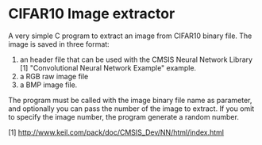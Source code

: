 # CIFAR10 Image extractor

A very simple C program to extract an image from CIFAR10 binary file. The image is saved in three format:
1. an header file that can be used with the CMSIS Neural Network Library [1] "Convolutional Neural Network Example" example.
2. a RGB raw image file
3. a BMP image file.

The program must be called with the image binary file name as parameter, and optionally you can pass the number of the image to extract.
If you omit to specify the image number, the program generate a random number.

[1] http://www.keil.com/pack/doc/CMSIS_Dev/NN/html/index.html


